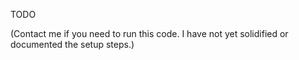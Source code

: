 TODO

(Contact me if you need to run this code. I have not yet solidified or documented the setup steps.)